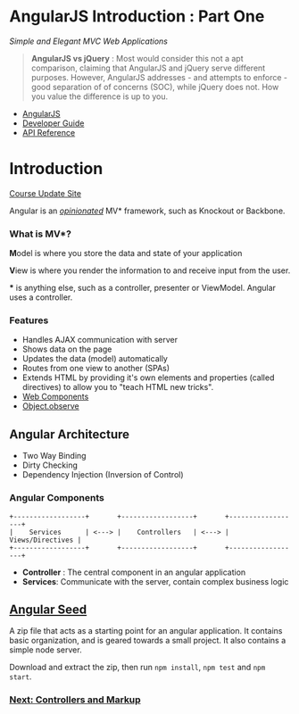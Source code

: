 AngularJS Introduction : Part One
=================================

*Simple and Elegant MVC Web Applications*

>**AngularJS vs jQuery** : Most would consider this not a apt comparison, claiming that AngularJS and jQuery serve different purposes. However, AngularJS addresses - and attempts to enforce - good separation of of concerns (SOC), while jQuery does not. How you value the difference is up to you.

- [AngularJS](http://www.angularjs.org)
- [Developer Guide](https://docs.angularjs.org/guide)
- [API Reference](https://docs.angularjs.org/api)

# Introduction #

[Course Update Site](https://github.com/joeeames/AngularFundamentalsFiles)

Angular is an [*opinionated*](https://gettingreal.37signals.com/ch04_Make_Opinionated_Software.php) MV* framework, such as Knockout or Backbone.

### What is MV*? ###

**M**odel is where you store the data and state of your application

**V**iew is where you render the information to and receive input from the user.

__\*__ is anything else, such as a controller, presenter or ViewModel. Angular uses a controller.

### Features ###

- Handles AJAX communication with server
- Shows data on the page
- Updates the data (model) automatically
- Routes from one view to another (SPAs)
- Extends HTML by providing it's own elements and properties (called directives) to allow you to "teach HTML new tricks".
- [Web Components](http://www.w3.org/TR/components-intro/)
- [Object.observe](http://wiki.ecmascript.org/doku.php?id=harmony:observe)

## Angular Architecture ##

- Two Way Binding
- Dirty Checking
- Dependency Injection (Inversion of Control)

### Angular Components ###

```
+------------------+       +------------------+       +------------------+
|    Services      | <---> |    Controllers   | <---> | Views/Directives |
+------------------+       +------------------+       +------------------+
```

- **Controller** : The central component in an angular application
- **Services**: Communicate  with the server, contain complex business logic

## [Angular Seed](https://github.com/angular/angular-seed) ##

A zip file that acts as a starting point for an angular application.  It contains basic organization, and is geared towards a small project. It also contains a simple node server.

Download and extract the zip, then run `npm install`, `npm test` and `npm start`.

### [Next: Controllers and Markup](https://github.com/scottoffen/ps-notes/blob/master/angularjs-introduction-02.md) ###
